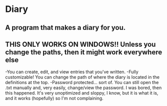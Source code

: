 # Diary
A program that makes a diary for you.
--------------------------
THIS ONLY WORKS ON WINDOWS!! Unless you change the paths, then it might work everywhere else
--------------------------
-You can create, edit, and view entries that you've written.
-Fully customizable! You can change the path of where the diary is located in the definitions at the top.
-Password protected... sort of. You can still open the .txt manually and, very easily, change/view the password.
I was bored, then this happened.
It's very unoptimized and sloppy, I know, but it is what it is, and it works (hopefully) so I'm not complaining.
